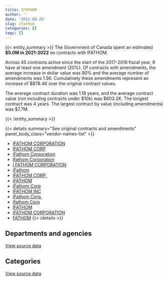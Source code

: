 ```yaml
---
title: IFATHOM
author: ''
date: '2022-08-28'
slug: ifathom
categories: []
tags: []
---
```


<script src="/rmarkdown-libs/htmlwidgets/htmlwidgets.js"></script>
<link href="/rmarkdown-libs/datatables-css/datatables-crosstalk.css" rel="stylesheet" />
<script src="/rmarkdown-libs/datatables-binding/datatables.js"></script>
<script src="/rmarkdown-libs/jquery/jquery-3.6.0.min.js"></script>
<link href="/rmarkdown-libs/dt-core-bootstrap/css/dataTables.bootstrap.min.css" rel="stylesheet" />
<link href="/rmarkdown-libs/dt-core-bootstrap/css/dataTables.bootstrap.extra.css" rel="stylesheet" />
<script src="/rmarkdown-libs/dt-core-bootstrap/js/jquery.dataTables.min.js"></script>
<script src="/rmarkdown-libs/dt-core-bootstrap/js/dataTables.bootstrap.min.js"></script>
<link href="/rmarkdown-libs/crosstalk/css/crosstalk.min.css" rel="stylesheet" />
<script src="/rmarkdown-libs/crosstalk/js/crosstalk.min.js"></script>
<script src="/rmarkdown-libs/htmlwidgets/htmlwidgets.js"></script>
<link href="/rmarkdown-libs/datatables-css/datatables-crosstalk.css" rel="stylesheet" />
<script src="/rmarkdown-libs/datatables-binding/datatables.js"></script>
<script src="/rmarkdown-libs/jquery/jquery-3.6.0.min.js"></script>
<link href="/rmarkdown-libs/dt-core-bootstrap/css/dataTables.bootstrap.min.css" rel="stylesheet" />
<link href="/rmarkdown-libs/dt-core-bootstrap/css/dataTables.bootstrap.extra.css" rel="stylesheet" />
<script src="/rmarkdown-libs/dt-core-bootstrap/js/jquery.dataTables.min.js"></script>
<script src="/rmarkdown-libs/dt-core-bootstrap/js/dataTables.bootstrap.min.js"></script>
<link href="/rmarkdown-libs/crosstalk/css/crosstalk.min.css" rel="stylesheet" />
<script src="/rmarkdown-libs/crosstalk/js/crosstalk.min.js"></script>

{{< entity_summary >}}
The Government of Canada spent an estimated **\$5.0M in 2021-2022** on contracts with IFATHOM.

Across 45 contracts active since the start of the 2017-2018 fiscal year, 9 have at least one amendment (20%). Of contracts with amendments, the average increase in dollar value was 90% and the average number of amendments was 1.56. Cumulatively these amendments represent an increase of \$878.4K over the original contract values.

The average contract duration was 1.18 years, and the average contract value (not including contracts under \$10k) was \$603.2K. The longest contract was 4 years. The largest contract by value (including amendments) was \$7.7M.

{{< /entity_summary >}}

{{< details summary="See original contracts and amendments" panel_body_class="vendor-names-list" >}}
- [IFATHOM CORPORATION](https://search.open.canada.ca/en/ct/?sort=contract_value_f%20desc&page=1&search_text=%22IFATHOM%20CORPORATION%22)
- [IFATHOM CORP](https://search.open.canada.ca/en/ct/?sort=contract_value_f%20desc&page=1&search_text=%22IFATHOM%20CORP%22)
- [iFathom Corporation](https://search.open.canada.ca/en/ct/?sort=contract_value_f%20desc&page=1&search_text=%22iFathom%20Corporation%22)
- [Ifathom Corporation](https://search.open.canada.ca/en/ct/?sort=contract_value_f%20desc&page=1&search_text=%22Ifathom%20Corporation%22)
- [I FATHOM CORPORATION](https://search.open.canada.ca/en/ct/?sort=contract_value_f%20desc&page=1&search_text=%22I%20FATHOM%20CORPORATION%22)
- [iFathom](https://search.open.canada.ca/en/ct/?sort=contract_value_f%20desc&page=1&search_text=%22iFathom%22)
- [IFATHOM CORP.](https://search.open.canada.ca/en/ct/?sort=contract_value_f%20desc&page=1&search_text=%22IFATHOM%20CORP.%22)
- [iFATHOM](https://search.open.canada.ca/en/ct/?sort=contract_value_f%20desc&page=1&search_text=%22iFATHOM%22)
- [iFathom Corp](https://search.open.canada.ca/en/ct/?sort=contract_value_f%20desc&page=1&search_text=%22iFathom%20Corp%22)
- [IFATHOM INC](https://search.open.canada.ca/en/ct/?sort=contract_value_f%20desc&page=1&search_text=%22IFATHOM%20INC%22)
- [iFathom Corp.](https://search.open.canada.ca/en/ct/?sort=contract_value_f%20desc&page=1&search_text=%22iFathom%20Corp.%22)
- [Ifathom Corp](https://search.open.canada.ca/en/ct/?sort=contract_value_f%20desc&page=1&search_text=%22Ifathom%20Corp%22)
- [IFATHOM](https://search.open.canada.ca/en/ct/?sort=contract_value_f%20desc&page=1&search_text=%22IFATHOM%22)
- [iFATHOM CORPORATION](https://search.open.canada.ca/en/ct/?sort=contract_value_f%20desc&page=1&search_text=%22iFATHOM%20CORPORATION%22)
- [FATHOM](https://search.open.canada.ca/en/ct/?sort=contract_value_f%20desc&page=1&search_text=%22FATHOM%22)
{{< /details >}}

## Departments and agencies

<div id="htmlwidget-1" style="width:100%;height:auto;" class="datatables html-widget"></div>
<script type="application/json" data-for="htmlwidget-1">{"x":{"style":"bootstrap","filter":"none","vertical":false,"data":[["<a href=\"/departments/aafc-aac/\">Agriculture and Agri-Food Canada<\/a>","<a href=\"/departments/aandc-aadnc/\">Crown-Indigenous Relations and Northern Affairs Canada<\/a>","<a href=\"/departments/cfia-acia/\">Canadian Food Inspection Agency<\/a>","<a href=\"/departments/crtc/\">Canadian Radio-television and Telecommunications Commission<\/a>","<a href=\"/departments/csa-asc/\">Canadian Space Agency<\/a>","<a href=\"/departments/csc-scc/\">Correctional Service of Canada<\/a>","<a href=\"/departments/dfatd-maecd/\">Global Affairs Canada<\/a>","<a href=\"/departments/dfo-mpo/\">Fisheries and Oceans Canada<\/a>","<a href=\"/departments/dnd-mdn/\">National Defence<\/a>","<a href=\"/departments/fintrac-canafe/\">Financial Transactions and Reports Analysis Centre of Canada<\/a>","<a href=\"/departments/hc-sc/\">Health Canada<\/a>","<a href=\"/departments/ic/\">Innovation, Science and Economic Development Canada<\/a>","<a href=\"/departments/irb-cisr/\">Immigration and Refugee Board of Canada<\/a>","<a href=\"/departments/isc-sac/\">Indigenous Services Canada<\/a>","<a href=\"/departments/jus/\">Department of Justice Canada<\/a>","<a href=\"/departments/nrcan-rncan/\">Natural Resources Canada<\/a>","<a href=\"/departments/pch/\">Canadian Heritage<\/a>","<a href=\"/departments/pmprb-cepmb/\">Patented Medicine Prices Review Board Canada<\/a>","<a href=\"/departments/ppsc-sppc/\">Public Prosecution Service of Canada<\/a>","<a href=\"/departments/ps-sp/\">Public Safety Canada<\/a>","<a href=\"/departments/psic-ispc/\">Office of the Public Sector Integrity Commissioner of Canada<\/a>","<a href=\"/departments/pwgsc-tpsgc/\">Public Services and Procurement Canada<\/a>","<a href=\"/departments/ssc-spc/\">Shared Services Canada<\/a>","<a href=\"/departments/vac-acc/\">Veterans Affairs Canada<\/a>"],[55044.47,55762.88,null,175911.75,null,15487.19,485724.27,75809.47,null,null,null,86997,170927.46,55762.88,null,null,null,null,239951.28,null,null,1948287.87,null,null],[null,null,null,null,null,66437.81,568546.71,65667.66,null,161341.4,null,null,284823.57,null,null,85086.29,11639,144640,24468.72,null,null,2011309.71,36698.45,null],[null,null,1117.19,null,3371.64,null,65194.95,null,10780.13,null,11718.38,null,321925.99,null,39832.5,184860.09,null,14741.39,null,24000,null,1972529.08,800.29,null],[null,null,13153.96,null,36294.74,2372751.83,513827.74,null,51521.29,null,null,null,181890.74,null,null,184860.09,null,158826.61,null,null,105556.06,1285903.21,97374.54,22507.05]],"container":"<table class=\"table table-striped table-hover row-border order-column display\">\n  <thead>\n    <tr>\n      <th>Department<\/th>\n      <th>2018-2019<\/th>\n      <th>2019-2020<\/th>\n      <th>2020-2021<\/th>\n      <th>2021-2022<\/th>\n    <\/tr>\n  <\/thead>\n<\/table>","options":{"order":[[4,"desc"]],"pageLength":10,"autoWidth":true,"columnDefs":[{"targets":1,"render":"function(data, type, row, meta) {\n    return type !== 'display' ? data : DTWidget.formatCurrency(data, \"$\", 2, 3, \",\", \".\", true, null);\n  }"},{"targets":2,"render":"function(data, type, row, meta) {\n    return type !== 'display' ? data : DTWidget.formatCurrency(data, \"$\", 2, 3, \",\", \".\", true, null);\n  }"},{"targets":3,"render":"function(data, type, row, meta) {\n    return type !== 'display' ? data : DTWidget.formatCurrency(data, \"$\", 2, 3, \",\", \".\", true, null);\n  }"},{"targets":4,"render":"function(data, type, row, meta) {\n    return type !== 'display' ? data : DTWidget.formatCurrency(data, \"$\", 2, 3, \",\", \".\", true, null);\n  }"},{"width":"16%","targets":[1,2,3,4]},{"className":"dt-right","targets":[1,2,3,4]}],"orderClasses":false}},"evals":["options.columnDefs.0.render","options.columnDefs.1.render","options.columnDefs.2.render","options.columnDefs.3.render"],"jsHooks":[]}</script>
<p class="text-right">
<a href="https://github.com/GoC-Spending/contracts-data/tree/main/data/out/vendors/ifathom/summary_by_fiscal_year_by_department.csv" class="source-data-link btn btn-link">View source data</a>
</p>

## Categories

<div id="htmlwidget-2" style="width:100%;height:auto;" class="datatables html-widget"></div>
<script type="application/json" data-for="htmlwidget-2">{"x":{"style":"bootstrap","filter":"none","vertical":false,"data":[["<a href=\"/categories/facilities_and_construction/\">Facilities and construction<\/a>","<a href=\"/categories/defence/\">Defence<\/a>","<a href=\"/categories/professional_services/\">Professional services<\/a>","<a href=\"/categories/information_technology/\">Information technology<\/a>"],[null,null,1948287.87,1417378.65],[36698.45,null,2191961.14,1231999.73],[null,10780.13,2076814.05,563277.44],[null,51521.29,1362992.45,3609954.1]],"container":"<table class=\"table table-striped table-hover row-border order-column display\">\n  <thead>\n    <tr>\n      <th>Category<\/th>\n      <th>2018-2019<\/th>\n      <th>2019-2020<\/th>\n      <th>2020-2021<\/th>\n      <th>2021-2022<\/th>\n    <\/tr>\n  <\/thead>\n<\/table>","options":{"order":[[4,"desc"]],"dom":"t","pageLength":30,"autoWidth":true,"columnDefs":[{"targets":1,"render":"function(data, type, row, meta) {\n    return type !== 'display' ? data : DTWidget.formatCurrency(data, \"$\", 2, 3, \",\", \".\", true, null);\n  }"},{"targets":2,"render":"function(data, type, row, meta) {\n    return type !== 'display' ? data : DTWidget.formatCurrency(data, \"$\", 2, 3, \",\", \".\", true, null);\n  }"},{"targets":3,"render":"function(data, type, row, meta) {\n    return type !== 'display' ? data : DTWidget.formatCurrency(data, \"$\", 2, 3, \",\", \".\", true, null);\n  }"},{"targets":4,"render":"function(data, type, row, meta) {\n    return type !== 'display' ? data : DTWidget.formatCurrency(data, \"$\", 2, 3, \",\", \".\", true, null);\n  }"},{"width":"16%","targets":[1,2,3,4]},{"className":"dt-right","targets":[1,2,3,4]}],"orderClasses":false,"lengthMenu":[10,25,30,50,100]}},"evals":["options.columnDefs.0.render","options.columnDefs.1.render","options.columnDefs.2.render","options.columnDefs.3.render"],"jsHooks":[]}</script>
<p class="text-right">
<a href="https://github.com/GoC-Spending/contracts-data/tree/main/data/out/vendors/ifathom/summary_by_fiscal_year_by_category.csv" class="source-data-link btn btn-link">View source data</a>
</p>
